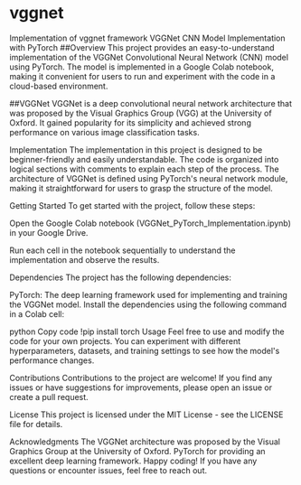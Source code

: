 # vggnet
Implementation of vggnet framework
VGGNet CNN Model Implementation with PyTorch
##Overview
This project provides an easy-to-understand implementation of the VGGNet Convolutional Neural Network (CNN) model using PyTorch. The model is implemented in a Google Colab notebook, making it convenient for users to run and experiment with the code in a cloud-based environment.

##VGGNet
VGGNet is a deep convolutional neural network architecture that was proposed by the Visual Graphics Group (VGG) at the University of Oxford. It gained popularity for its simplicity and achieved strong performance on various image classification tasks.

Implementation
The implementation in this project is designed to be beginner-friendly and easily understandable. The code is organized into logical sections with comments to explain each step of the process. The architecture of VGGNet is defined using PyTorch's neural network module, making it straightforward for users to grasp the structure of the model.

Getting Started
To get started with the project, follow these steps:

Open the Google Colab notebook (VGGNet_PyTorch_Implementation.ipynb) in your Google Drive.

Run each cell in the notebook sequentially to understand the implementation and observe the results.

Dependencies
The project has the following dependencies:

PyTorch: The deep learning framework used for implementing and training the VGGNet model.
Install the dependencies using the following command in a Colab cell:

python
Copy code
!pip install torch
Usage
Feel free to use and modify the code for your own projects. You can experiment with different hyperparameters, datasets, and training settings to see how the model's performance changes.

Contributions
Contributions to the project are welcome! If you find any issues or have suggestions for improvements, please open an issue or create a pull request.

License
This project is licensed under the MIT License - see the LICENSE file for details.

Acknowledgments
The VGGNet architecture was proposed by the Visual Graphics Group at the University of Oxford.
PyTorch for providing an excellent deep learning framework.
Happy coding! If you have any questions or encounter issues, feel free to reach out.

